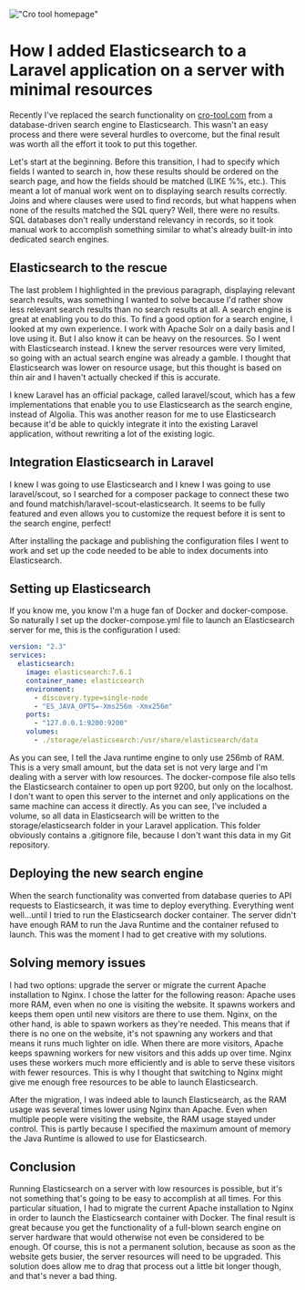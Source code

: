 !["Cro tool homepage"](/images/articles/cro-tool-homepage.jpg)
# How I added Elasticsearch to a Laravel application on a server with minimal resources

Recently I've replaced the search functionality on [cro-tool.com](https://cro-tool.com) from a database-driven search engine to Elasticsearch. This wasn't an easy process and there were several hurdles to overcome, but the final result was worth all the effort it took to put this together.

Let's start at the beginning. Before this transition, I had to specify which fields I wanted to search in, how these results should be ordered on the search page, and how the fields should be matched (LIKE %%, etc.). This meant a lot of manual work went on to displaying search results correctly. Joins and where clauses were used to find records, but what happens when none of the results matched the SQL query? Well, there were no results. SQL databases don't really understand relevancy in records, so it took manual work to accomplish something similar to what's already built-in into dedicated search engines.

## Elasticsearch to the rescue

The last problem I highlighted in the previous paragraph, displaying relevant search results, was something I wanted to solve because I'd rather show less relevant search results than no search results at all. A search engine is great at enabling you to do this. To find a good option for a search engine, I looked at my own experience. I work with Apache Solr on a daily basis and I love using it. But I also know it can be heavy on the resources. So I went with Elasticsearch instead. I knew the server resources were very limited, so going with an actual search engine was already a gamble. I thought that Elasticsearch was lower on resource usage, but this thought is based on thin air and I haven't actually checked if this is accurate. 

I knew Laravel has an official package, called laravel/scout, which has a few implementations that enable you to use Elasticsearch as the search engine, instead of Algolia. This was another reason for me to use Elasticsearch because it'd be able to quickly integrate it into the existing Laravel application, without rewriting a lot of the existing logic.

## Integration Elasticsearch in Laravel

I knew I was going to use Elasticsearch and I knew I was going to use laravel/scout, so I searched for a composer package to connect these two and found matchish/laravel-scout-elasticsearch. It seems to be fully featured and even allows you to customize the request before it is sent to the search engine, perfect!

After installing the package and publishing the configuration files I went to work and set up the code needed to be able to index documents into Elasticsearch.

## Setting up Elasticsearch

If you know me, you know I'm a huge fan of Docker and docker-compose. So naturally I set up the docker-compose.yml file to launch an Elasticsearch server for me, this is the configuration I used:

```yml
version: "2.3"
services:
  elasticsearch:
    image: elasticsearch:7.6.1
    container_name: elasticsearch
    environment:
      - discovery.type=single-node
      - "ES_JAVA_OPTS=-Xms256m -Xmx256m"
    ports:
      - "127.0.0.1:9200:9200"
    volumes:
      - ./storage/elasticsearch:/usr/share/elasticsearch/data
```

As you can see, I tell the Java runtime engine to only use 256mb of RAM. This is a very small amount, but the data set is not very large and I'm dealing with a server with low resources. The docker-compose file also tells the Elasticsearch container to open up port 9200, but only on the localhost. I don't want to open this server to the internet and only applications on the same machine can access it directly. As you can see, I've included a volume, so all data in Elasticsearch will be written to the storage/elasticsearch folder in your Laravel application. This folder obviously contains a .gitignore file, because I don't want this data in my Git repository.

## Deploying the new search engine

When the search functionality was converted from database queries to API requests to Elasticsearch, it was time to deploy everything. Everything went well...until I tried to run the Elasticsearch docker container. The server didn't have enough RAM to run the Java Runtime and the container refused to launch. This was the moment I had to get creative with my solutions.

## Solving memory issues

I had two options: upgrade the server or migrate the current Apache installation to Nginx. I chose the latter for the following reason: Apache uses more RAM, even when no one is visiting the website. It spawns workers and keeps them open until new visitors are there to use them. Nginx, on the other hand, is able to spawn workers as they're needed. This means that if there is no one on the website, it's not spawning any workers and that means it runs much lighter on idle. When there are more visitors, Apache keeps spawning workers for new visitors and this adds up over time. Nginx uses these workers much more efficiently and is able to serve these visitors with fewer resources. This is why I thought that switching to Nginx might give me enough free resources to be able to launch Elasticsearch.

After the migration, I was indeed able to launch Elasticsearch, as the RAM usage was several times lower using Nginx than Apache. Even when multiple people were visiting the website, the RAM usage stayed under control. This is partly because I specified the maximum amount of memory the Java Runtime is allowed to use for Elasticsearch.

## Conclusion

Running Elasticsearch on a server with low resources is possible, but it's not something that's going to be easy to accomplish at all times. For this particular situation, I had to migrate the current Apache installation to Nginx in order to launch the Elasticsearch container with Docker. The final result is great because you get the functionality of a full-blown search engine on server hardware that would otherwise not even be considered to be enough. Of course, this is not a permanent solution, because as soon as the website gets busier, the server resources will need to be upgraded. This solution does allow me to drag that process out a little bit longer though, and that's never a bad thing.